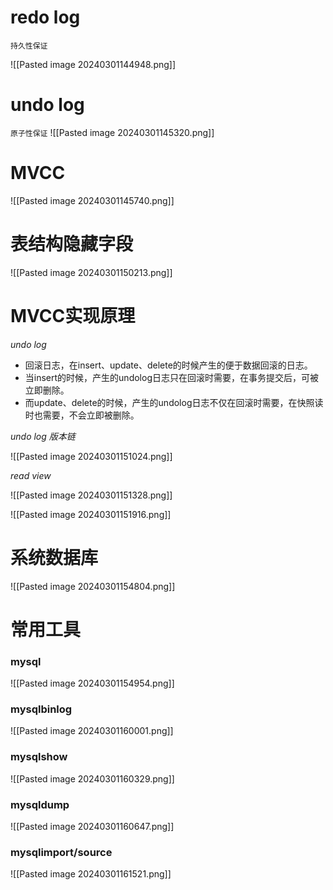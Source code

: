 # redo log

`持久性保证`

![[Pasted image 20240301144948.png]]


# undo log
`原子性保证`
![[Pasted image 20240301145320.png]]

# MVCC

![[Pasted image 20240301145740.png]]


# 表结构隐藏字段

![[Pasted image 20240301150213.png]]

# MVCC实现原理
*undo log*
- 回滚日志，在insert、update、delete的时候产生的便于数据回滚的日志。
- 当insert的时候，产生的undolog日志只在回滚时需要，在事务提交后，可被立即删除。
- 而update、delete的时候，产生的undolog日志不仅在回滚时需要，在快照读时也需要，不会立即被删除。

*undo log 版本链*

![[Pasted image 20240301151024.png]]

*read view*

![[Pasted image 20240301151328.png]]


![[Pasted image 20240301151916.png]]


# 系统数据库

![[Pasted image 20240301154804.png]]

# 常用工具

### mysql

![[Pasted image 20240301154954.png]]

### mysqlbinlog
![[Pasted image 20240301160001.png]]

### mysqlshow

![[Pasted image 20240301160329.png]]


### mysqldump

![[Pasted image 20240301160647.png]]


### mysqlimport/source

![[Pasted image 20240301161521.png]]